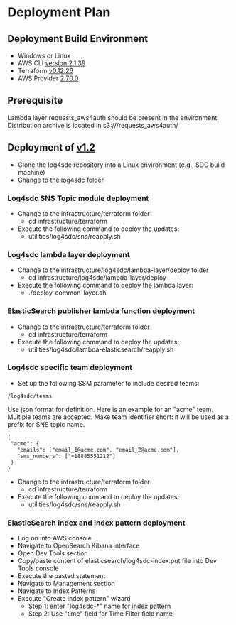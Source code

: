 # Deployment Plan

## Deployment Build Environment
- Windows or Linux
- AWS CLI [version 2.1.39](https://docs.aws.amazon.com/cli/latest/userguide/install-cliv2.html)
- Terraform [v0.12.26](https://releases.hashicorp.com/terraform/0.12.26/)
- AWS Provider [2.70.0](https://registry.terraform.io/providers/hashicorp/aws/2.70.0)

## Prerequisite

Lambda layer requests_aws4auth should be present in the environment. Distribution archive is located in s3://<lambda bin bucket>/requests_aws4auth/

## Deployment of [v1.2](https://github.com/USDOT-SDC/log4sdc/tree/1.2)

* Clone the log4sdc repository into a Linux environment (e.g., SDC build machine)
* Change to the log4sdc folder

### Log4sdc SNS Topic module deployment
* Change to the infrastructure/terraform folder
  * cd infrastructure/terraform
* Execute the following command to deploy the updates:
  * utilities/log4sdc/sns/reapply.sh

### Log4sdc lambda layer deployment
* Change to the infrastructure/log4sdc/lambda-layer/deploy folder
  * cd infrastructure/log4sdc/lambda-layer/deploy
* Execute the following command to deploy the lambda layer:
  * ./deploy-common-layer.sh

### ElasticSearch publisher lambda function deployment
* Change to the infrastructure/terraform folder
  * cd infrastructure/terraform
* Execute the following command to deploy the updates:
  * utilities/log4sdc/lambda-elasticsearch/reapply.sh
 
### Log4sdc specific team deployment
* Set up the following SSM parameter to include desired teams:
 ```
 /log4sdc/teams
 ```
 
 Use json format for definition. Here is an example for an "acme" team. Multiple teams are accepted. Make team identifier short: it will be used as a prefix for SNS topic name.
 ```
 {
  "acme": {
    "emails": ["email_1@acme.com", "email_2@acme.com"],
    "sms_numbers": ["+18885551212"]
  }
 }
 ```

* Change to the infrastructure/terraform folder
  * cd infrastructure/terraform
* Execute the following command to deploy the updates:
  * utilities/log4sdc/sns/reapply.sh


### ElasticSearch index and index pattern deployment
* Log on into AWS console
* Navigate to OpenSearch Kibana interface
* Open Dev Tools section
* Copy/paste content of elasticsearch/log4sdc-index.put file into Dev Tools console
* Execute the pasted statement
* Navigate to Management section
* Navigate to Index Patterns
* Execute "Create index pattern" wizard
  * Step 1: enter "log4sdc-*" name for index pattern
  * Step 2: Use "time" field for Time Filter field name



